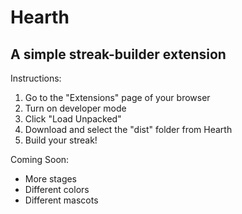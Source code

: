 # Hearth

## A simple streak-builder extension

Instructions:

1. Go to the "Extensions" page of your browser
2. Turn on developer mode
3. Click "Load Unpacked"
4. Download and select the "dist" folder from Hearth
5. Build your streak!

Coming Soon:
- More stages
- Different colors
- Different mascots
